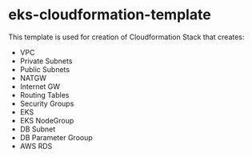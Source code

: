 # eks-cloudformation-template

This template is used for creation of Cloudformation Stack that creates:
- VPC
- Private Subnets
- Public Subnets
- NATGW
- Internet GW
- Routing Tables
- Security Groups
- EKS
- EKS NodeGroup
- DB Subnet
- DB Parameter Grooup
- AWS RDS
